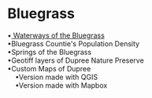 
# Bluegrass
<p>•<a href= https://kathleengkilcoyne.github.io/Bluegrass/Waterways> Waterways of the Bluegrass </a> <br>
•Bluegrass Countie's Population Density <br>
•Springs of the Bluegrass <br>
•Geotiff layers of Dupree Nature Preserve <br>
•Custom Maps of Dupree <br>
&nbsp;&nbsp;&nbsp;&nbsp;•Version made with QGIS<br>
&nbsp;&nbsp;&nbsp;&nbsp;•Version made with Mapbox</p>
